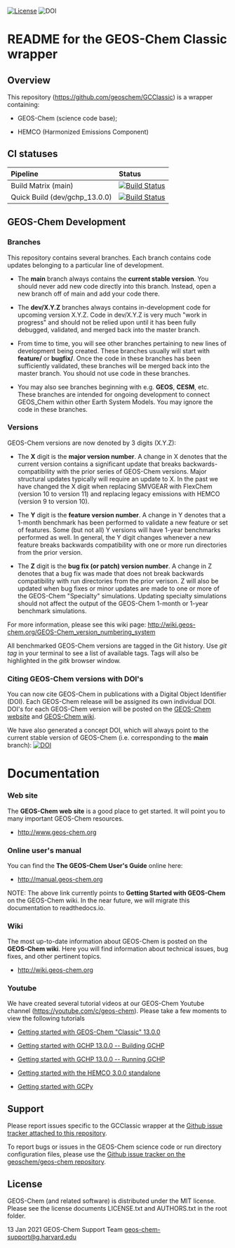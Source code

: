 [![License](https://img.shields.io/badge/License-MIT-blue.svg)](https://github.com/geoschem/geos-chem/blob/master/LICENSE.txt) ![DOI](https://zenodo.org/badge/DOI/10.5281/zenodo.4429177.svg)

# README for the GEOS-Chem Classic wrapper

## Overview

This repository (https://github.com/geoschem/GCClassic) is a wrapper containing:

  * GEOS-Chem (science code base);

  * HEMCO (Harmonized Emissions Component)

## CI statuses

Pipeline | Status
:---|:---
Build Matrix (main) | [![Build Status](https://dev.azure.com/geoschem/gchp_ctm/_apis/build/status/Build%20Matrix?branchName=main)](https://dev.azure.com/geoschem/gchp_ctm/_build/latest?definitionId=7&branchName=main)
Quick Build (dev/gchp_13.0.0) | [![Build Status](https://dev.azure.com/geoschem/gchp_ctm/_apis/build/status/Quick%20Build?branchName=dev%2Fgchp_13.0.0)](https://dev.azure.com/geoschem/gchp_ctm/_build/latest?definitionId=6&branchName=dev%2Fgchp_13.0.0)

## GEOS-Chem Development

### Branches
This repository contains several branches.  Each branch contains code updates belonging to a particular line of development.

 * The __main__ branch always contains the __current stable version__.  You should never add new code directly into this branch.  Instead, open a new branch off of main and add your code there.

 * The __dev/X.Y.Z__ branches always contains in-development code for upcoming version X.Y.Z.  Code in dev/X.Y.Z is very much "work in progress" and should not be relied upon until it has been fully debugged, validated, and merged back into the master branch.

 * From time to time, you will see other branches pertaining to new lines of development being created.  These branches usually will start with __feature/__ or __bugfix/__.  Once the code in these branches has been sufficiently validated, these branches will be merged back into the master branch.  You should not use code in these branches.

 * You may also see branches beginning with e.g. __GEOS__, __CESM__, etc.  These branches are intended for ongoing development to connect GEOS_Chem within other Earth System Models.  You may ignore the code in these branches.

### Versions

GEOS-Chem versions are now denoted by 3 digits (X.Y.Z):

 * The __X__ digit is the __major version number__.  A change in X denotes that the current version contains a significant update that breaks backwards-compatibility with the prior series of GEOS-Chem versions.  Major structural updates typically will require an update to X.  In the past we have changed the X digit when replacing SMVGEAR with FlexChem (version 10 to version 11) and replacing legacy emissions with HEMCO (version 9 to version 10).

* The __Y__ digit is the __feature version number__.  A change in Y denotes that a 1-month benchmark has been performed to validate a new feature or set of features.  Some (but not all) Y versions will have 1-year benchmarks performed as well.  In general, the Y digit changes whenever a new feature  breaks backwards compatibility with one or more run directories from the prior version.

* The __Z__ digit is the __bug fix (or patch) version number__.   A change in Z denotes that a bug fix was made that does not break backwards compatibility with run directories from the prior verison.  Z will also be updated when bug fixes or minor updates are made to one or more of the GEOS-Chem "Specialty" simulations.  Updating specialty simulations should not affect the output of the GEOS-Chem 1-month or 1-year benchmark simulations.

For more information, please see this wiki page: http://wiki.geos-chem.org/GEOS-Chem_version_numbering_system

All benchmarked GEOS-Chem versions are tagged in the Git history. Use _git tag_ in your terminal to see a list of available tags. Tags will also be highlighted in the _gitk_ browser window.

### Citing GEOS-Chem versions with DOI's

You can now cite GEOS-Chem in publications with a Digital Object Identifier (DOI). Each GEOS-Chem release will be assigned its own individual DOI.  DOI's for each GEOS-Chem version will be posted on the [GEOS-Chem website](http://geos-chem.org) and [GEOS-Chem wiki](http://wiki.geos-chem.org).

We have also generated a concept DOI, which will always point to the current stable version of GEOS-Chem (i.e. corresponding to the __main__ branch): [![DOI](https://zenodo.org/badge/DOI/10.5281/zenodo.4429177.svg)](https://doi.org/10.5281/zenodo.4429177)

# Documentation

### Web site
The __GEOS-Chem web site__ is a good place to get started.  It will point you to many important GEOS-Chem resources.

  * http://www.geos-chem.org

### Online user's manual
You can find the __The GEOS-Chem User's Guide__ online here:

  * http://manual.geos-chem.org

NOTE: The above link currently points to __Getting Started with GEOS-Chem__ on the GEOS-Chem wiki.  In the near future, we will migrate this documentation to readthedocs.io.

### Wiki
The most up-to-date information about GEOS-Chem is posted on the __GEOS-Chem wiki__.  Here you will find information about technical issues, bug fixes, and other pertinent topics.

  * http://wiki.geos-chem.org

### Youtube
We have created several tutorial videos at our GEOS-Chem Youtube channel (https://youtube.com/c/geos-chem).  Please take a few moments to view the following tutorials

  * [Getting started with GEOS-Chem "Classic" 13.0.0](https://www.youtube.com/watch?v=BV4BIj8WAxE)

  * [Getting started with GCHP 13.0.0 -- Building GCHP](https://www.youtube.com/watch?v=G_DMCv-mJ2k)
  * [Getting started with GCHP 13.0.0 -- Running GCHP](https://www.youtube.com/watch?v=K6frcfCjpds)

  * [Getting started with the HEMCO 3.0.0 standalone](https://www.youtube.com/watch?v=6Bup9V0ts6U&t=25s)

  * [Getting started with GCPy](https://www.youtube.com/watch?v=eC6203eF05g)

## Support
Please report issues specific to the GCClassic wrapper at the [Github issue tracker attached to this repository](https://github.com/geoschem/GCClassic/issues/new/choose).

To report bugs or issues in the GEOS-Chem science code or run directory configuration files, please use the [Github issue tracker on the geoschem/geos-chem repository](https://github.com/geoschem/geos-chem/issues/new/choose).

## License

GEOS-Chem (and related software) is distributed under the MIT license. Please see the license documents LICENSE.txt and AUTHORS.txt in the root folder.


13 Jan 2021
GEOS-Chem Support Team
geos-chem-support@g.harvard.edu
